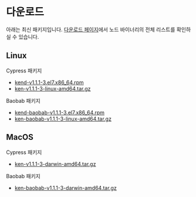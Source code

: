 # 다운로드

아래는 최신 패키지입니다. [다운로드 페이지](../../download/README.md)에서 노드 바이너리의 전체 리스트를 확인하실 수 있습니다.

## Linux

Cypress 패키지

- [kend-v1.1.1-3.el7.x86_64.rpm](http://packages.klaytn.net/klaytn/v1.1.1/kend-v1.1.1-3.el7.x86_64.rpm)
- [ken-v1.1.1-3-linux-amd64.tar.gz](http://packages.klaytn.net/klaytn/v1.1.1/ken-v1.1.1-3-linux-amd64.tar.gz)

Baobab 패키지

- [kend-baobab-v1.1.1-3.el7.x86_64.rpm](http://packages.klaytn.net/klaytn/v1.1.1/kend-baobab-v1.1.1-3.el7.x86_64.rpm)
- [ken-baobab-v1.1.1-3-linux-amd64.tar.gz](http://packages.klaytn.net/klaytn/v1.1.1/ken-baobab-v1.1.1-3-linux-amd64.tar.gz)

## MacOS

Cypress 패키지

- [ken-v1.1.1-3-darwin-amd64.tar.gz](http://packages.klaytn.net/klaytn/v1.1.1/ken-v1.1.1-3-darwin-amd64.tar.gz)

Baobab 패키지

- [ken-baobab-v1.1.1-3-darwin-amd64.tar.gz](http://packages.klaytn.net/klaytn/v1.1.1/ken-baobab-v1.1.1-3-darwin-amd64.tar.gz)